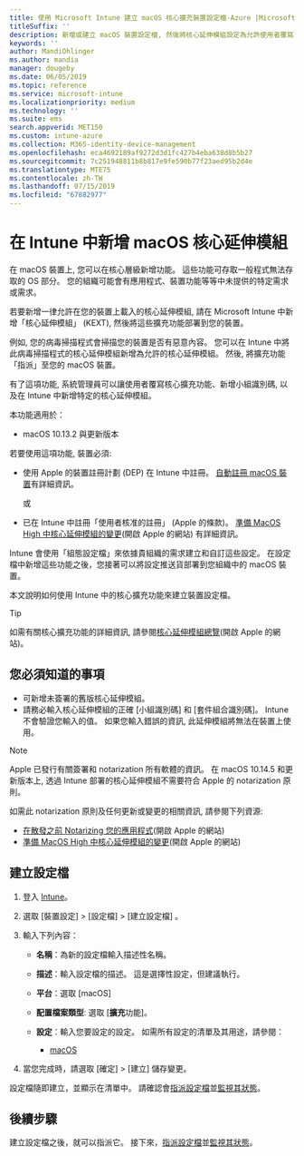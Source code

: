 ```yaml
---
title: 使用 Microsoft Intune 建立 macOS 核心擴充裝置設定檔-Azure |Microsoft Docs
titleSuffix: ''
description: 新增或建立 macOS 裝置設定檔, 然後將核心延伸模組設定為允許使用者覆寫、新增小組識別碼, 以及 Microsoft Intune 中的組合和小組識別碼。
keywords: ''
author: MandiOhlinger
ms.author: mandia
manager: dougeby
ms.date: 06/05/2019
ms.topic: reference
ms.service: microsoft-intune
ms.localizationpriority: medium
ms.technology: ''
ms.suite: ems
search.appverid: MET150
ms.custom: intune-azure
ms.collection: M365-identity-device-management
ms.openlocfilehash: eca4692189af9272d3d1fc427b4eba638d8b5b27
ms.sourcegitcommit: 7c251948811b8b817e9fe590b77f23aed95b2d4e
ms.translationtype: MTE75
ms.contentlocale: zh-TW
ms.lasthandoff: 07/15/2019
ms.locfileid: "67882977"
---
```

# <a name="add-macos-kernel-extensions-in-intune"></a>在 Intune 中新增 macOS 核心延伸模組

在 macOS 裝置上, 您可以在核心層級新增功能。 這些功能可存取一般程式無法存取的 OS 部分。 您的組織可能會有應用程式、裝置功能等等中未提供的特定需求或需求。 

若要新增一律允許在您的裝置上載入的核心延伸模組, 請在 Microsoft Intune 中新增「核心延伸模組」 (KEXT), 然後將這些擴充功能部署到您的裝置。

例如, 您的病毒掃描程式會掃描您的裝置是否有惡意內容。 您可以在 Intune 中將此病毒掃描程式的核心延伸模組新增為允許的核心延伸模組。 然後, 將擴充功能「指派」至您的 macOS 裝置。

有了這項功能, 系統管理員可以讓使用者覆寫核心擴充功能、新增小組識別碼, 以及在 Intune 中新增特定的核心延伸模組。

本功能適用於：

- macOS 10.13.2 與更新版本

若要使用這項功能, 裝置必須:

- 使用 Apple 的裝置註冊計劃 (DEP) 在 Intune 中註冊。 [自動註冊 macOS 裝置](device-enrollment-program-enroll-macos.md)有詳細資訊。

  或

- 已在 Intune 中註冊「使用者核准的註冊」 (Apple 的條款)。 [準備 MacOS High 中核心延伸模組的變更](https://support.apple.com/en-us/HT208019)(開啟 Apple 的網站) 有詳細資訊。

Intune 會使用「組態設定檔」來依據貴組織的需求建立和自訂這些設定。 在設定檔中新增這些功能之後，您接著可以將設定推送貨部署到您組織中的 macOS 裝置。

本文說明如何使用 Intune 中的核心擴充功能來建立裝置設定檔。

> [!TIP]
> 如需有關核心擴充功能的詳細資訊, 請參閱[核心延伸模組總覽](https://developer.apple.com/library/archive/documentation/Darwin/Conceptual/KernelProgramming/Extend/Extend.html)(開啟 Apple 的網站)。

## <a name="what-you-need-to-know"></a>您必須知道的事項

- 可新增未簽署的舊版核心延伸模組。
- 請務必輸入核心延伸模組的正確 [小組識別碼] 和 [套件組合識別碼]。 Intune 不會驗證您輸入的值。 如果您輸入錯誤的資訊, 此延伸模組將無法在裝置上使用。

> [!NOTE]
> Apple 已發行有關簽署和 notarization 所有軟體的資訊。 在 macOS 10.14.5 和更新版本上, 透過 Intune 部署的核心延伸模組不需要符合 Apple 的 notarization 原則。
>
> 如需此 notarization 原則及任何更新或變更的相關資訊, 請參閱下列資源:
>
> - [在散發之前 Notarizing 您的應用程式](https://developer.apple.com/documentation/security/notarizing_your_app_before_distribution)(開啟 Apple 的網站) 
> - [準備 MacOS High 中核心延伸模組的變更](https://support.apple.com/en-us/HT208019)(開啟 Apple 的網站)

## <a name="create-the-profile"></a>建立設定檔

1. 登入 [Intune](https://go.microsoft.com/fwlink/?linkid=2090973)。
2. 選取 [裝置設定]   > [設定檔]   > [建立設定檔]  。
3. 輸入下列內容：

    - **名稱**：為新的設定檔輸入描述性名稱。
    - **描述**：輸入設定檔的描述。 這是選擇性設定，但建議執行。
    - **平台**：選取 [macOS] 
    - **配置檔案類型**: 選取 [**擴充**功能]。
    - **設定**：輸入您要設定的設定。 如需所有設定的清單及其用途，請參閱：

        - [macOS](kernel-extensions-settings-macos.md)

4. 當您完成時，請選取 [確定]   > [建立]  儲存變更。

設定檔隨即建立，並顯示在清單中。 請確認會[指派設定檔](device-profile-assign.md)並[監視其狀態](device-profile-monitor.md)。

## <a name="next-steps"></a>後續步驟

建立設定檔之後，就可以指派它。 接下來，[指派設定檔](device-profile-assign.md)並[監視其狀態](device-profile-monitor.md)。
